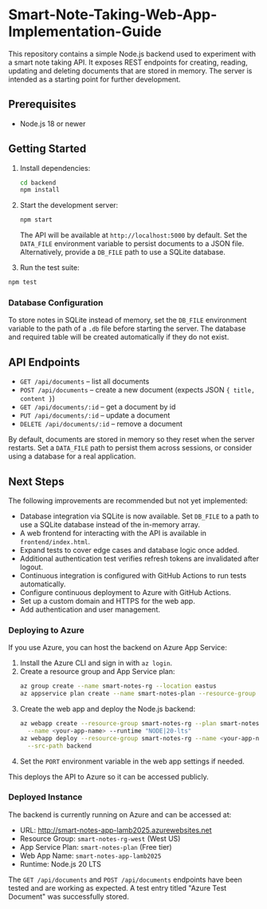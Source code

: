 # Smart-Note-Taking-Web-App-Implementation-Guide

This repository contains a simple Node.js backend used to experiment with a smart note taking API.
It exposes REST endpoints for creating, reading, updating and deleting documents that are stored in
memory. The server is intended as a starting point for further development.

## Prerequisites

- Node.js 18 or newer

## Getting Started

1. Install dependencies:

   ```bash
   cd backend
   npm install
   ```

2. Start the development server:

   ```bash
   npm start
   ```

   The API will be available at `http://localhost:5000` by default.
   Set the `DATA_FILE` environment variable to persist documents to a JSON file.
   Alternatively, provide a `DB_FILE` path to use a SQLite database.

3. Run the test suite:

  ```bash
  npm test
  ```

### Database Configuration

To store notes in SQLite instead of memory, set the `DB_FILE` environment
variable to the path of a `.db` file before starting the server. The database
and required table will be created automatically if they do not exist.

## API Endpoints

- `GET /api/documents` – list all documents
- `POST /api/documents` – create a new document (expects JSON `{ title, content }`)
- `GET /api/documents/:id` – get a document by id
- `PUT /api/documents/:id` – update a document
- `DELETE /api/documents/:id` – remove a document

By default, documents are stored in memory so they reset when the server restarts.
Set a `DATA_FILE` path to persist them across sessions, or consider using a database for a real application.

## Next Steps

The following improvements are recommended but not yet implemented:

<!-- Database integration implemented -->
- Database integration via SQLite is now available. Set `DB_FILE` to a path
  to use a SQLite database instead of the in-memory array.
- A web frontend for interacting with the API is available in `frontend/index.html`.
- Expand tests to cover edge cases and database logic once added.
- Additional authentication test verifies refresh tokens are invalidated after logout.
- Continuous integration is configured with GitHub Actions to run tests automatically.
- Configure continuous deployment to Azure with GitHub Actions.
- Set up a custom domain and HTTPS for the web app.
- Add authentication and user management.

### Deploying to Azure

If you use Azure, you can host the backend on Azure App Service:

1. Install the Azure CLI and sign in with `az login`.
2. Create a resource group and App Service plan:
   ```bash
   az group create --name smart-notes-rg --location eastus
   az appservice plan create --name smart-notes-plan --resource-group smart-notes-rg --sku B1 --is-linux
   ```
3. Create the web app and deploy the Node.js backend:
   ```bash
   az webapp create --resource-group smart-notes-rg --plan smart-notes-plan \
     --name <your-app-name> --runtime "NODE|20-lts"
   az webapp deploy --resource-group smart-notes-rg --name <your-app-name> \
     --src-path backend
   ```
4. Set the `PORT` environment variable in the web app settings if needed.

This deploys the API to Azure so it can be accessed publicly.

### Deployed Instance

The backend is currently running on Azure and can be accessed at:

- URL: <http://smart-notes-app-lamb2025.azurewebsites.net>
- Resource Group: `smart-notes-rg-west` (West US)
- App Service Plan: `smart-notes-plan` (Free tier)
- Web App Name: `smart-notes-app-lamb2025`
- Runtime: Node.js 20 LTS

The `GET /api/documents` and `POST /api/documents` endpoints have been tested and are working as expected. A test entry titled "Azure Test Document" was successfully stored.


